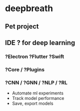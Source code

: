 # deepbreath

## Pet project
## IDE ? for deep learning


### ?Electron ?Flutter ?Swift
### ?Core / ?Plugins
### ?CNN / ?GNN / ?NLP / ?RL

- Automate ml experiments
- Track model performance
- Save, export models
